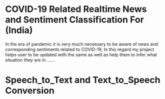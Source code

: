 # **COVID-19 Related Realtime News and Sentiment Classification For (India)**
In the era of pandemic it is very much necessary to be aware of news and corresponding sentiments related to COVID-19, In this regard my project helps user to be updated with the same as well as help them to infer what situation they are in ......

# **Speech_to_Text and Text_to_Speech Conversion** <h1> 

